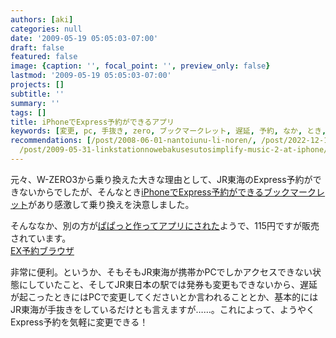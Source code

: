 ```yaml
---
authors: [aki]
categories: null
date: '2009-05-19 05:05:03-07:00'
draft: false
featured: false
image: {caption: '', focal_point: '', preview_only: false}
lastmod: '2009-05-19 05:05:03-07:00'
projects: []
subtitle: ''
summary: ''
tags: []
title: iPhoneでExpress予約ができるアプリ
keywords: [変更, pc, 手抜き, zero, ブックマークレット, 遅延, 予約, なか, とき, 携帯]
recommendations: [/post/2008-06-01-nantoiunu-li-noren/, /post/2022-12-16-bump-wowchemy-v570/,
  /post/2009-05-31-linkstationnowebakusesutosimplify-music-2-at-iphone/]
---
```


元々、W-ZERO3から乗り換えた大きな理由として、JR東海のExpress予約ができないからでしたが、そんなとき[iPhoneでExpress予約ができるブックマークレット](http://niw.at/articles/2009/01/16/express-yoyaku-on-iphone/ja)があり感激して乗り換えを決意しました。

そんななか、別の方が[ぱぱっと作ってアプリにされた](http://d.hatena.ne.jp/tmurakam/20090413/1239605709)ようで、115円ですが販売されています。[  
EX予約ブラウザ](http://iphone.tmurakam.org/expressYoyaku/index-j.html)

非常に便利。というか、そもそもJR東海が携帯かPCでしかアクセスできない状態にしていたこと、そしてJR東日本の駅では発券も変更もできないから、遅延が起こったときにはPCで変更してくださいとか言われることとか、基本的にはJR東海が手抜きをしているだけとも言えますが……。これによって、ようやくExpress予約を気軽に変更できる！